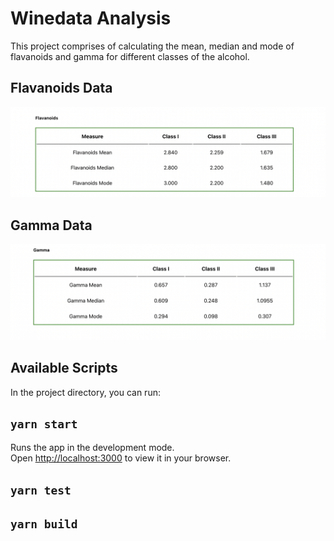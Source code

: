# Winedata Analysis

This project comprises of calculating the mean, median and mode of flavanoids and gamma for different classes of the alcohol.

## Flavanoids Data
![plot](./src/images/flavanoids.png)

## Gamma Data
![plot](./src/images/gamma.png)
## Available Scripts

In the project directory, you can run:

## `yarn start`

Runs the app in the development mode.\
Open [http://localhost:3000](http://localhost:3000) to view it in your browser.

## `yarn test`


## `yarn build`
